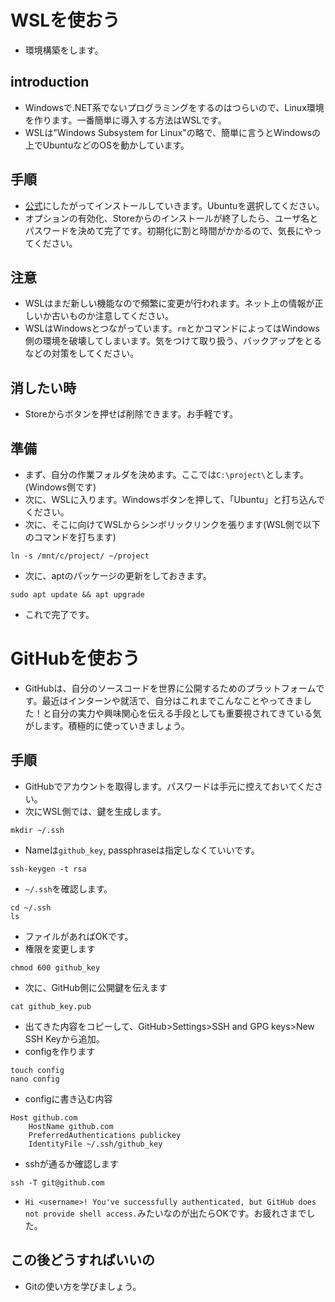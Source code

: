 # WSLを使おう
- 環境構築をします。

## introduction
- Windowsで.NET系でないプログラミングをするのはつらいので、Linux環境を作ります。一番簡単に導入する方法はWSLです。
- WSLは"Windows Subsystem for Linux"の略で、簡単に言うとWindowsの上でUbuntuなどのOSを動かしています。

## 手順
- [公式](https://docs.microsoft.com/ja-jp/windows/wsl/install-win10)にしたがってインストールしていきます。Ubuntuを選択してください。
- オプションの有効化、Storeからのインストールが終了したら、ユーザ名とパスワードを決めて完了です。初期化に割と時間がかかるので、気長にやってください。

## 注意
- WSLはまだ新しい機能なので頻繁に変更が行われます。ネット上の情報が正しいか古いものか注意してください。
- WSLはWindowsとつながっています。`rm`とかコマンドによってはWindows側の環境を破壊してしまいます。気をつけて取り扱う、バックアップをとるなどの対策をしてください。

## 消したい時
- Storeからボタンを押せば削除できます。お手軽です。

## 準備
- まず、自分の作業フォルダを決めます。ここでは`C:\project\`とします。(Windows側です)
- 次に、WSLに入ります。Windowsボタンを押して、「Ubuntu」と打ち込んでください。
- 次に、そこに向けてWSLからシンボリックリンクを張ります(WSL側で以下のコマンドを打ちます)
```
ln -s /mnt/c/project/ ~/project
```
- 次に、aptのパッケージの更新をしておきます。
```
sudo apt update && apt upgrade
```
- これで完了です。

# GitHubを使おう
- GitHubは、自分のソースコードを世界に公開するためのプラットフォームです。最近はインターンや就活で、自分はこれまでこんなことやってきました！と自分の実力や興味関心を伝える手段としても重要視されてきている気がします。積極的に使っていきましょう。

## 手順
- GitHubでアカウントを取得します。パスワードは手元に控えておいてください。
- 次にWSL側では、鍵を生成します。
```
mkdir ~/.ssh
```
- Nameは`github_key`, passphraseは指定しなくていいです。
```
ssh-keygen -t rsa
```
- `~/.ssh`を確認します。
```
cd ~/.ssh
ls
```
- ファイルがあればOKです。
- 権限を変更します
```
chmod 600 github_key
```
- 次に、GitHub側に公開鍵を伝えます
```
cat github_key.pub
```
- 出てきた内容をコピーして、GitHub>Settings>SSH and GPG keys>New SSH Keyから追加。
- configを作ります
```
touch config
nano config
```
- configに書き込む内容
```
Host github.com
    HostName github.com
    PreferredAuthentications publickey
    IdentityFile ~/.ssh/github_key
```
- sshが通るか確認します
```
ssh -T git@github.com
```
- `Hi <username>! You've successfully authenticated, but GitHub does not provide shell access.`みたいなのが出たらOKです。お疲れさまでした。

## この後どうすればいいの
- Gitの使い方を学びましょう。